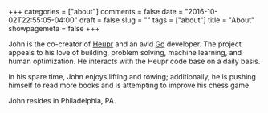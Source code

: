 +++
categories = ["about"]
comments = false
date = "2016-10-02T22:55:05-04:00"
draft = false
slug = ""
tags = ["about"]
title = "About"
showpagemeta = false
+++

John is the co-creator of [Heupr](https://github.com/heupr) and an
avid [Go](https://golang.org/) developer. The project appeals to his love of
building, problem solving, machine learning, and human optimization. He
interacts with the Heupr code base on a daily basis.

In his spare time, John enjoys lifting and rowing; additionally, he is pushing
himself to read more books and is attempting to improve his chess game.

John resides in Philadelphia, PA.
